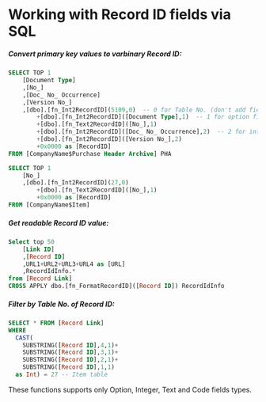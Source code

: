 # Working with Record ID fields via SQL
##### Convert primary key values to varbinary Record ID:
```SQL
SELECT TOP 1 
	[Document Type]
	,[No_]
	,[Doc_ No_ Occurrence]
	,[Version No_]
	,[dbo].[fn_Int2RecordID](5109,0)  -- 0 for Table No. (don't add field type chars)
		+[dbo].[fn_Int2RecordID]([Document Type],1)  -- 1 for option fields
		+[dbo].[fn_Text2RecordID]([No_],1) 
		+[dbo].[fn_Int2RecordID]([Doc_ No_ Occurrence],2)  -- 2 for integer fields
		+[dbo].[fn_Int2RecordID]([Version No_],2) 
		+0x0000 as [RecordID]
FROM [CompanyName$Purchase Header Archive] PHA
```
```SQL
SELECT TOP 1 
	[No_]
	,[dbo].[fn_Int2RecordID](27,0) 
		+[dbo].[fn_Text2RecordID]([No_],1) 
		+0x0000 as [RecordID]
FROM [CompanyName$Item]
```

##### Get readable Record ID value:
```SQL
Select top 50
	[Link ID]
	,[Record ID]
	,URL1+URL2+URL3+URL4 as [URL]
	,RecordIdInfo.*
from [Record Link]
CROSS APPLY dbo.[fn_FormatRecordID]([Record ID]) RecordIdInfo
```
##### Filter by Table No. of Record ID:
```SQL
SELECT * FROM [Record Link]
WHERE 
  CAST(
    SUBSTRING([Record ID],4,1)+
    SUBSTRING([Record ID],3,1)+
    SUBSTRING([Record ID],2,1)+
    SUBSTRING([Record ID],1,1) 
  as Int) = 27 -- Item table
```

These functions supports only Option, Integer, Text and Code fields types.
